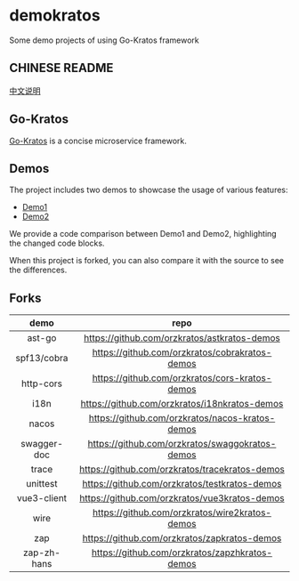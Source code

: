 # demokratos

Some demo projects of using Go-Kratos framework

## CHINESE README

[中文说明](README.zh.md)

## Go-Kratos

[Go-Kratos](https://go-kratos.dev) is a concise microservice framework.

## Demos

The project includes two demos to showcase the usage of various features:

- [Demo1](demo1kratos)
- [Demo2](demo2kratos)

We provide a code comparison between Demo1 and Demo2, highlighting the changed code blocks.

When this project is forked, you can also compare it with the source to see the differences.

## Forks

|    demo     |                      repo                       |
|:-----------:|:-----------------------------------------------:|
|   ast-go    |  https://github.com/orzkratos/astkratos-demos   |
| spf13/cobra | https://github.com/orzkratos/cobrakratos-demos  |
|  http-cors  | https://github.com/orzkratos/cors-kratos-demos  |
|    i18n     |  https://github.com/orzkratos/i18nkratos-demos  |
|    nacos    | https://github.com/orzkratos/nacos-kratos-demos |
| swagger-doc | https://github.com/orzkratos/swaggokratos-demos |
|    trace    | https://github.com/orzkratos/tracekratos-demos  |
|  unittest   |  https://github.com/orzkratos/testkratos-demos  |
| vue3-client |  https://github.com/orzkratos/vue3kratos-demos  |
|    wire     | https://github.com/orzkratos/wire2kratos-demos  |
|     zap     |  https://github.com/orzkratos/zapkratos-demos   |
| zap-zh-hans | https://github.com/orzkratos/zapzhkratos-demos  |
